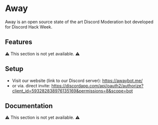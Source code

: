 # Away
Away is an open source state of the art Discord Moderation bot developed for Discord Hack Week.
## Features
⚠️ This section is not yet available. ⚠️
## Setup
- Visit our website (link to our Discord server): https://awaybot.me/
- or via. direct invite: https://discordapp.com/api/oauth2/authorize?client_id=593282838976135169&permissions=8&scope=bot
## Documentation
⚠️ This section is not yet available. ⚠️
